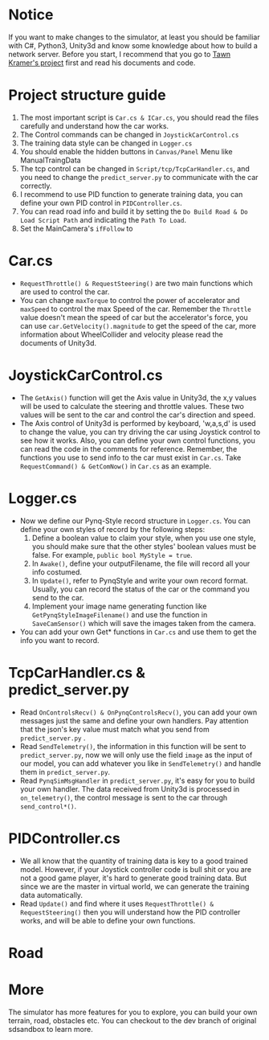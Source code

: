 <!--
 * @Author: Sauron Wu
 * @GitHub: wutianze
 * @Email: 1369130123qq@gmail.com
 * @Date: 2019-10-16 10:23:58
 * @LastEditors  : Sauron Wu
 * @LastEditTime : 2019-12-31 17:23:40
 * @Description: 
 -->
# Notice
If you want to make changes to the simulator, at least you should be familiar with C#, Python3, Unity3d and know some knowledge about how to build a network server. Before you start, I recommend that you go to [Tawn Kramer's project](https://github.com/tawnkramer/sdsandbox) first and read his documents and code.

# Project structure guide 
1. The most important script is `Car.cs & ICar.cs`, you should read the files carefully and understand how the car works.
2. The Control commands can be changed in `JoystickCarControl.cs`
3. The training data style can be changed in `Logger.cs`
4. You should enable the hidden buttons in `Canvas/Panel` Menu like ManualTraingData
5. The tcp control can be changed in `Script/tcp/TcpCarHandler.cs`, and you need to change the `predict_server.py` to communicate with the car correctly.
6. I recommend to use PID function to generate training data, you can define your own PID control in `PIDController.cs`.
7. You can read road info and build it by setting the `Do Build Road & Do Load Script Path` and indicating the `Path To Load`.
8. Set the MainCamera's `ifFollow` to 

# Car.cs
- `RequestThrottle() & RequestSteering()` are two main functions which are used to control the car.
- You can change `maxTorque` to control the power of accelerator and `maxSpeed` to control the max Speed of the car. Remember the `Throttle` value doesn't mean the speed of car but the accelerator's force, you can use `car.GetVelocity().magnitude` to get the speed of the car, more information about WheelCollider and velocity please read the documents of Unity3d.

# JoystickCarControl.cs
- The `GetAxis()` function will get the Axis value in Unity3d, the x,y values will be used to calculate the steering and throttle values. These two values will be sent to the car and control the car's direction and speed.
- The Axis control of Unity3d is performed by keyboard, 'w,a,s,d' is used to change the value, you can try driving the car using Joystick control to see how it works. Also, you can define your own control functions, you can read the code in the comments for reference. Remember, the functions you use to send info to the car must exist in `Car.cs`. Take `RequestCommand() & GetComNow()` in `Car.cs` as an example.
 
# Logger.cs
- Now we define our Pynq-Style record structure in `Logger.cs`. You can define your own styles of record by the following steps:
    1. Define a boolean value to claim your style, when you use one style, you should make sure that the other styles' boolean values must be false. For example, `public bool MyStyle = true`.
    2. In `Awake()`, define your outputFilename, the file will record all your info costumed.
    3. In `Update()`, refer to PynqStyle and write your own record format. Usually, you can record the status of the car or the command you send to the car.
    4. Implement your image name generating function like `GetPynqStyleImageFilename()` and use the function in `SaveCamSensor()` which will save the images taken from the camera.
- You can add your own Get* functions in `Car.cs` and use them to get the info you want to record.

# TcpCarHandler.cs & predict_server.py
- Read `OnControlsRecv() & OnPynqControlsRecv()`, you can add your own messages just the same and define your own handlers. Pay attention that the json's key value must match what you send from `predict_server.py` .
- Read `SendTelemetry()`, the information in this function will be sent to `predict_server.py`, now we will only use the field `image` as the input of our model, you can add whatever you like in `SendTelemetry()` and handle them in `predict_server.py`.
- Read `PynqSimMsgHandler` in `predict_server.py`, it's easy for you to build your own handler. The data received from Unity3d is processed in `on_telemetry()`, the control message is sent to the car through `send_control*()`.

# PIDController.cs
- We all know that the quantity of training data is key to a good trained model. However, if your Joystick controller code is bull shit or you are not a good game player, it's hard to generate good training data. But since we are the master in virtual world, we can generate the training data automatically.
- Read `Update()` and find where it uses `RequestThrottle() & RequestSteering()` then you will understand how the PID controller works, and will be able to define your own functions.

# Road

# More
The simulator has more features for you to explore, you can build your own terrain, road, obstacles etc. You can checkout to the dev branch of original sdsandbox to learn more.